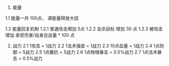 1.  能量

1.1 能量一共 100点， 满能量释放大招

1.2 能量回复机制
1.2.1 普通攻击增加 5点
1.2.2 击杀目标 增加 30 点
1.2.3 被攻击  增加  承受伤害/自身总血量 * 100 点


2. 战力
2.1 1攻击 = 1战力
2.2 1法术强度 = 1战力
2.3 10点血量 = 1战力
2.4 1点防御 = 5战力
2.5 1点魔抗 = 5战力
2.6 1点物理暴击 = 0.5%战力
2.7 1点法术暴击 = 0.5%战力
